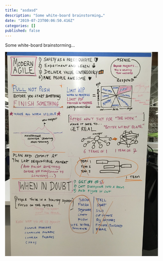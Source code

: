 ```yaml
---
title: "asdasd"
description: "Some white-board brainstorming…"
date: "2019-07-23T00:06:50.416Z"
categories: []
published: false
---
```


Some white-board brainstorming…

![](./asset-1.jpeg)
